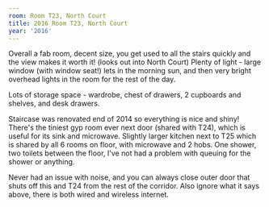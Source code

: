 ```yaml
---
room: Room T23, North Court
title: 2016 Room T23, North Court
year: '2016'
---
```


Overall a fab room, decent size, you get used to all the stairs quickly and the view makes it worth it! (looks out into North Court) Plenty of light - large window (with window seat!) lets in the morning sun, and then very bright overhead lights in the room for the rest of the day. 

Lots of storage space - wardrobe, chest of drawers, 2 cupboards and shelves, and desk drawers.

Staircase was renovated end of 2014 so everything is nice and shiny! There's the tiniest gyp room ever next door (shared with T24), which is useful for its sink and microwave. Slightly larger kitchen next to T25 which is shared by all 6 rooms on floor, with microwave and 2 hobs. One shower, two toilets between the floor, I've not had a problem with queuing for the shower or anything.

Never had an issue with noise, and you can always close outer door that shuts off this and T24 from the rest of the corridor. Also ignore what it says above, there is both wired and wireless internet.